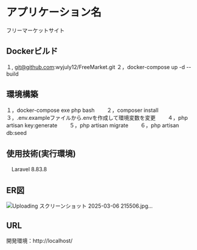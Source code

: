 # アプリケーション名
フリーマーケットサイト

## Dockerビルド
１, git@github.com:wyjuly12/FreeMarket.git
２，docker-compose up -d --build

## 環境構築
１，docker-compose exe php bash　　
２，composer install　　
３，.env.exampleファイルから.envを作成して環境変数を変更　　
４，php artisan key:generate　　
５，php artisan migrate　　
６，php artisan db:seed　　

## 使用技術(実行環境)
　Laravel 8.83.8　　

## ER図
![Uploading スクリーンショット 2025-03-06 215506.jpg…]()






## URL
開発環境：http://localhost/
